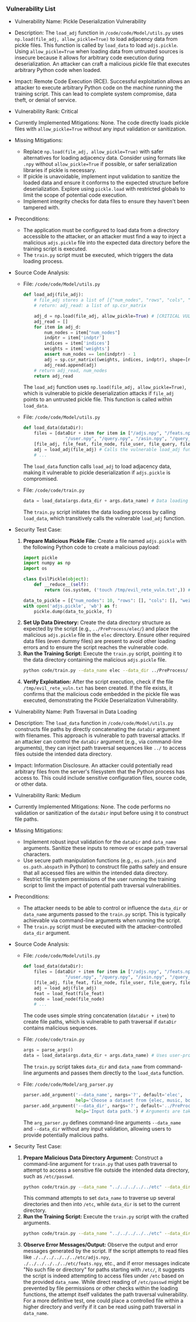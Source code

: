 ### Vulnerability List

- Vulnerability Name: Pickle Deserialization Vulnerability
- Description: The `load_adj` function in `/code/code/Model/utils.py` uses `np.load(file_adj, allow_pickle=True)` to load adjacency data from pickle files. This function is called by `load_data` to load `adjs.pickle`. Using `allow_pickle=True` when loading data from untrusted sources is insecure because it allows for arbitrary code execution during deserialization. An attacker can craft a malicious pickle file that executes arbitrary Python code when loaded.
- Impact: Remote Code Execution (RCE). Successful exploitation allows an attacker to execute arbitrary Python code on the machine running the training script. This can lead to complete system compromise, data theft, or denial of service.
- Vulnerability Rank: Critical
- Currently Implemented Mitigations: None. The code directly loads pickle files with `allow_pickle=True` without any input validation or sanitization.
- Missing Mitigations:
    - Replace `np.load(file_adj, allow_pickle=True)` with safer alternatives for loading adjacency data. Consider using formats like `.npy` without `allow_pickle=True` if possible, or safer serialization libraries if pickle is necessary.
    - If pickle is unavoidable, implement input validation to sanitize the loaded data and ensure it conforms to the expected structure before deserialization. Explore using `pickle.load` with restricted globals to limit the scope of potential code execution.
    - Implement integrity checks for data files to ensure they haven't been tampered with.
- Preconditions:
    - The application must be configured to load data from a directory accessible to the attacker, or an attacker must find a way to inject a malicious `adjs.pickle` file into the expected data directory before the training script is executed.
    - The `train.py` script must be executed, which triggers the data loading process.
- Source Code Analysis:
    - File: `/code/code/Model/utils.py`
        ```python
        def load_adj(file_adj):
            # file_adj stores a list of [{"num_nodes", "rows", "cols", "weights" (optional)} for i in range(time_step)]
            # return: adj_read: a list of sp.csr_matrix

            adj_d = np.load(file_adj, allow_pickle=True) # [CRITICAL VULNERABILITY] - Loading pickle with allow_pickle=True
            adj_read = []
            for item in adj_d:
                num_nodes = item["num_nodes"]
                indptr = item['indptr']
                indices = item['indices']
                weights = item['weights']
                assert num_nodes == len(indptr) - 1
                adj = sp.csr_matrix((weights, indices, indptr), shape=[num_nodes, num_nodes])
                adj_read.append(adj)
            # return adj_read, num_nodes
            return adj_read
        ```
        The `load_adj` function uses `np.load(file_adj, allow_pickle=True)`, which is vulnerable to pickle deserialization attacks if `file_adj` points to an untrusted pickle file. This function is called within `load_data`.

    - File: `/code/code/Model/utils.py`
        ```python
        def load_data(dataDir):
            files = [dataDir + item for item in ["/adjs.npy", "/feats.npy", "/nodes.npy",
                        "/user.npy", "/query.npy", "/asin.npy", "/query_gt.npy", "/asin_gt.npy", "/kg.npy"]]
            [file_adj, file_feat, file_node, file_user, file_query, file_asin, file_query_gt, file_asin_gt, file_kg] = files
            adj = load_adj(file_adj) # Calls the vulnerable load_adj function
            # ...
        ```
        The `load_data` function calls `load_adj` to load adjacency data, making it vulnerable to pickle deserialization if `adjs.pickle` is compromised.

    - File: `/code/code/train.py`
        ```python
        data = load_data(args.data_dir + args.data_name) # Data loading initiated in train.py
        ```
        The `train.py` script initiates the data loading process by calling `load_data`, which transitively calls the vulnerable `load_adj` function.

- Security Test Case:
    1. **Prepare Malicious Pickle File:** Create a file named `adjs.pickle` with the following Python code to create a malicious payload:
        ```python
        import pickle
        import numpy as np
        import os

        class EvilPickle(object):
            def __reduce__(self):
                return (os.system, ('touch /tmp/evil_rete_vuln.txt',)) # Malicious command

        data_to_pickle = [{"num_nodes": 10, "rows": [], "cols": [], "weights": [], '__reduce__': EvilPickle().__reduce__ }]
        with open('adjs.pickle', 'wb') as f:
            pickle.dump(data_to_pickle, f)
        ```
    2. **Set Up Data Directory:** Create the data directory structure as expected by the script (e.g., `../PreProcess/elec/`) and place the malicious `adjs.pickle` file in the `elec` directory. Ensure other required data files (even dummy files) are present to avoid other loading errors and to ensure the script reaches the vulnerable code.
    3. **Run the Training Script:** Execute the `train.py` script, pointing it to the data directory containing the malicious `adjs.pickle` file.
        ```bash
        python code/train.py --data_name elec --data_dir ../PreProcess/
        ```
    4. **Verify Exploitation:** After the script execution, check if the file `/tmp/evil_rete_vuln.txt` has been created. If the file exists, it confirms that the malicious code embedded in the pickle file was executed, demonstrating the Pickle Deserialization Vulnerability.

- Vulnerability Name: Path Traversal in Data Loading
- Description: The `load_data` function in `/code/code/Model/utils.py` constructs file paths by directly concatenating the `dataDir` argument with filenames. This approach is vulnerable to path traversal attacks. If an attacker can control the `dataDir` argument (e.g., via command-line arguments), they can inject path traversal sequences like `../` to access files outside the intended data directory.
- Impact: Information Disclosure. An attacker could potentially read arbitrary files from the server's filesystem that the Python process has access to. This could include sensitive configuration files, source code, or other data.
- Vulnerability Rank: Medium
- Currently Implemented Mitigations: None. The code performs no validation or sanitization of the `dataDir` input before using it to construct file paths.
- Missing Mitigations:
    - Implement robust input validation for the `dataDir` and `data_name` arguments. Sanitize these inputs to remove or escape path traversal characters.
    - Use secure path manipulation functions (e.g., `os.path.join` and `os.path.abspath` in Python) to construct file paths safely and ensure that all accessed files are within the intended data directory.
    - Restrict file system permissions of the user running the training script to limit the impact of potential path traversal vulnerabilities.
- Preconditions:
    - The attacker needs to be able to control or influence the `data_dir` or `data_name` arguments passed to the `train.py` script. This is typically achievable via command-line arguments when running the script.
    - The `train.py` script must be executed with the attacker-controlled `data_dir` argument.
- Source Code Analysis:
    - File: `/code/code/Model/utils.py`
        ```python
        def load_data(dataDir):
            files = [dataDir + item for item in ["/adjs.npy", "/feats.npy", "/nodes.npy", # [PATH TRAVERSAL VULNERABILITY] - Direct string concatenation for path construction
                        "/user.npy", "/query.npy", "/asin.npy", "/query_gt.npy", "/asin_gt.npy", "/kg.npy"]]
            [file_adj, file_feat, file_node, file_user, file_query, file_asin, file_query_gt, file_asin_gt, file_kg] = files
            adj = load_adj(file_adj)
            feat = load_feat(file_feat)
            node = load_node(file_node)
            # ...
        ```
        The code uses simple string concatenation (`dataDir + item`) to create file paths, which is vulnerable to path traversal if `dataDir` contains malicious sequences.

    - File: `/code/code/train.py`
        ```python
        args = parse_args()
        data = load_data(args.data_dir + args.data_name) # Uses user-provided args.data_dir and args.data_name
        ```
        The `train.py` script takes `data_dir` and `data_name` from command-line arguments and passes them directly to the `load_data` function.

    - File: `/code/code/Model/arg_parser.py`
        ```python
        parser.add_argument('--data_name', nargs='?', default='elec',
                            help='Choose a dataset from {elec, music, book, beauty, book_large}')
        parser.add_argument('--data_dir', nargs='?', default='../PreProcess/',
                            help='Input data path.') # Arguments are taken from command line without sanitization
        ```
        The `arg_parser.py` defines command-line arguments `--data_name` and `--data_dir` without any input validation, allowing users to provide potentially malicious paths.

- Security Test Case:
    1. **Prepare Malicious Data Directory Argument:** Construct a command-line argument for `train.py` that uses path traversal to attempt to access a sensitive file outside the intended data directory, such as `/etc/passwd`.
        ```bash
        python code/train.py --data_name "../../../../../etc" --data_dir .
        ```
        This command attempts to set `data_name` to traverse up several directories and then into `/etc`, while `data_dir` is set to the current directory.
    2. **Run the Training Script:** Execute the `train.py` script with the crafted arguments.
        ```bash
        python code/train.py --data_name "../../../../../etc" --data_dir .
        ```
    3. **Observe Error Messages/Output:** Observe the output and error messages generated by the script. If the script attempts to read files like `./../../../../../etc/adjs.npy`, `./../../../../../etc/feats.npy`, etc., and if error messages indicate "No such file or directory" for paths starting with `/etc/`, it suggests the script is indeed attempting to access files under `/etc` based on the provided `data_name`. While direct reading of `/etc/passwd` might be prevented by file permissions or other checks within the loading functions, the attempt itself validates the path traversal vulnerability. For a more definitive test, one could place a controlled file within a higher directory and verify if it can be read using path traversal in `data_name`.